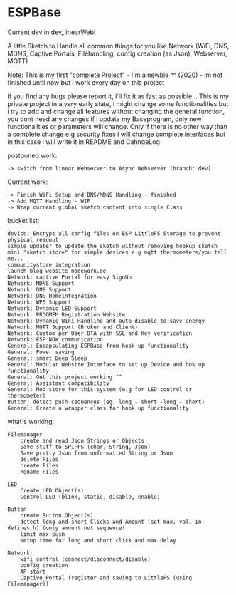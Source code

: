 # ESPBase
Current dev in dev_linearWeb!

A little Sketch to Handle all common things for you like Network (WiFi, DNS, MDNS, Captive Portals, Filehandling, config creation (as Json), Webserver, MQTT)

Note: This is my first "complete Project" - I'm a newbie ^^ (2020) - im not finished until now but i work every day on this project

If you find any bugs please report it, i'll fix it as fast as possible... This is my private project in a very early state, i might change some functionalities but i try to add and change all features without changing the general function, you dont need any changes if i update my Baseprogram, only new functionalities or parameters will change. Only if there is no other way than a complete change e.g security fixes i will change complete interfaces but in this case i will write it in README and CahngeLog

postponed work:

    -> switch from linear Webserver to Async Webserver (branch: dev)
    
Current work:

    -> Finish WiFi Setup and DNS/MDNS Handling - finished
    -> Add MQTT Handling - WIP
    -> Wrap current global sketch content into single Class


bucket list:

    device: Encrypt all config files on ESP LittleFS Storage to prevent physical readout
    simple updater to update the sketch without removing hookup sketch
    mini "sketch store" for simple devices e.g mqtt thermometers/you tell me...
    communitystore integration
    launch blog website nodework.de
    Network: captive Portal for easy SignUp
    Network: MDNS Support
    Network: DNS Support
    Network: DNS Homeintegration
    Network: WPS Support
    Network: Dynamic LED Support
    Network: PROGMEM Registration Website
    Network: Dynamic WiFi Handling and auto disable to save energy
    Network: MQTT Support (Broker and Client)
    Network: Custom per User OTA with SSL and Key verification
    Network: ESP NOW communication
    General: Encapsulating ESPBase from hook up functionality
    General: Power saving
    General: smart Deep Sleep
    General: Modular Website Interface to set up Device and hok up functionality
    General: Get this project working ^^
    General: Assistant compatibility
    General: Mod store for this system (e.g for LED control or thermometer)
    Button: detect push sequences (eg. long - short -long - short)
    General: Create a wrapper class for hook up functionality

what's working:

    Filemanager
        create and read Json Strings or Objects
        Save stuff to SPIFFS (char, String, Json)
        Save pretty Json from unformatted String or Json
        delete Files
        create Files
        Rename Files

    LED
        Create LED Object(s)
        Control LED (blink, static, disable, enable)

    Button
        create Button Object(s)
        detect long and short Clicks and Amount (set max. val. in defines.h) (only amount not sequence!
        limit max push
        setup time for long and short click and max delay

    Network:
        wifi control (connect/disconnect/disable)
        config creation
        AP start
        Captive Portal (register and saving to LittleFS (using Filemanager))

